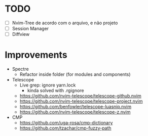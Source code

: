 # TODO
- [ ] Nvim-Tree de acordo com o arquivo, e não projeto
- [ ] Session Manager
- [ ] Diffview

# Improvements
- Spectre
  - Refactor inside folder (for modules and components)
- Telescope
  - Live grep: ignore yarn.lock
    - kinda solved with .rgignore
  - https://github.com/nvim-telescope/telescope-github.nvim
  - https://github.com/nvim-telescope/telescope-project.nvim
  - https://github.com/benfowler/telescope-luasnip.nvim
  - https://github.com/nvim-telescope/telescope-z.nvim
- CMP
  - https://github.com/uga-rosa/cmp-dictionary
  - https://github.com/tzachar/cmp-fuzzy-path

